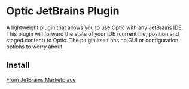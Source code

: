 # Optic JetBrains Plugin
A lightweight plugin that allows you to use Optic with any JetBrains IDE. This plugin will forward the state of your IDE (current file, position and staged content) to Optic. The plugin itself has no GUI or configuration options to worry about.  

## Install
[From JetBrains Marketplace](https://plugins.jetbrains.com/plugin/10786-optic)
